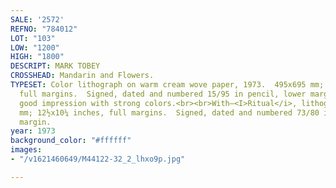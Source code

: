 ```yaml
---
SALE: '2572'
REFNO: "784012"
LOT: "103"
LOW: "1200"
HIGH: "1800"
DESCRIPT: MARK TOBEY
CROSSHEAD: Mandarin and Flowers.
TYPESET: Color lithograph on warm cream wove paper, 1973.  495x695 mm; 19½x27¼ inches,
  full margins.  Signed, dated and numbered 15/95 in pencil, lower margin.  A very
  good impression with strong colors.<br><br>With—<I>Ritual</i>, lithograph, 1973.  318x260
  mm; 12½x10¼ inches, full margins.  Signed, dated and numbered 73/80 in pencil, lower
  margin.
year: 1973
background_color: "#ffffff"
images:
- "/v1621460649/M44122-32_2_lhxo9p.jpg"

---
```

